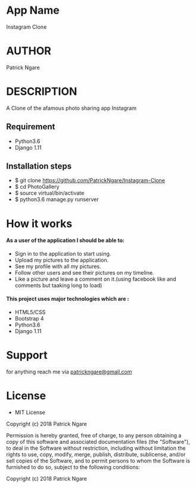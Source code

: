# App Name
Instagram Clone

# AUTHOR

Patrick Ngare

# DESCRIPTION
A Clone of the afamous photo sharing app Instagram 


## Requirement 
* Python3.6
* Django 1.11

## Installation steps 
* $ git clone https://github.com/PatrickNgare/Instagram-Clone
* $ cd PhotoGallery
* $ source virtual/bin/activate
* $ python3.6 manage.py runserver  

# How it works

#### As a user of the application I should be able to:

* Sign in to the application to start using.
* Upload my pictures to the application.
* See my profile with all my pictures.
* Follow other users and see their pictures on my timeline.
* Like a picture and leave a comment on it.(using facebook like and comments but taaking long to load)
#### This project uses major technologies which are :
* HTML5/CSS 
* Bootstrap 4
* Python3.6
* Django 1.11


# Support 

for anything reach me via patrickngare@gmail.com 
# License

* MIT License

Copyright (c) 2018 Patrick Ngare



Permission is hereby granted, free of charge, to any person obtaining a copy
of this software and associated documentation files (the "Software"), to deal
in the Software without restriction, including without limitation the rights
to use, copy, modify, merge, publish, distribute, sublicense, and/or sell
copies of the Software, and to permit persons to whom the Software is
furnished to do so, subject to the following conditions:

Copyright (c) 2018 Patrick Ngare